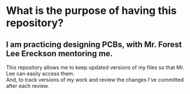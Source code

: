 # What is the purpose of having this repository?

## I am practicing designing PCBs, with Mr. Forest Lee Ereckson mentoring me.  
This repository allows me to keep updated versions of my files so that Mr. Lee can easily access them.  
And, to track versions of my work and review the changes I've committed after each review.
